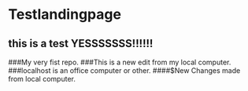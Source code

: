 # Testlandingpage
## this is a test YESSSSSSS!!!!!!
 ###My very fist repo.
 ###This is a new edit from my local computer.
###localhost is an office computer or other.
####$New Changes made from local computer.
